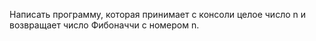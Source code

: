 Написать программу, которая принимает с консоли
целое число n и возвращает число Фибоначчи с
номером n.